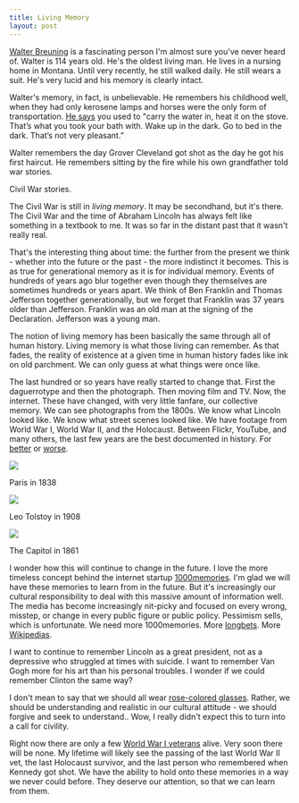 ```yaml
---
title: Living Memory
layout: post
---
```


[Walter Breuning](http://en.wikipedia.org/wiki/Walter_Breuning) is a fascinating person I'm almost sure you've never heard of.  Walter is 114 years old.  He's the oldest living man.  He lives in a nursing home in Montana.  Until very recently, he still walked daily.  He still wears a suit.  He's very lucid and his memory is clearly intact.

Walter's memory, in fact, is unbelievable.  He remembers his childhood well, when they had only kerosene lamps and horses were the only form of transportation.  [He says](http://www.greatfallstribune.com/article/20100921/NEWS01/100921005/Breuning-oldest-man-in-world-marks-114th-birthday-with-speech-calling-for-kindness-) you used to "carry the water in, heat it on the stove. That’s what you took your bath with. Wake up in the dark. Go to bed in the dark. That’s not very pleasant.”

Walter remembers the day Grover Cleveland got shot as the day he got his first haircut.  He remembers sitting by the fire while his own grandfather told war stories.

Civil War stories.

The Civil War is still in *living memory*.  It may be secondhand, but it's there.  The Civil War and the time of Abraham Lincoln has always felt like something in a textbook to me.  It was so far in the distant past that it wasn't really real.  

That's the interesting thing about time: the further from the present we think - whether into the future or the past - the more indistinct it becomes.  This is as true for generational memory as it is for individual memory.  Events of hundreds of years ago blur together even though they themselves are sometimes hundreds or years apart.  We think of Ben Franklin and Thomas Jefferson together generationally, but we forget that Franklin was 37 years older than Jefferson.  Franklin was an old man at the signing of the Declaration.  Jefferson was a young man.

The notion of living memory has been basically the same through all of human history.  Living memory is what those living can remember.  As that fades, the reality of existence at a given time in human history fades like ink on old parchment.  We can only guess at what things were once like.

The last hundred or so years have really started to change that.  First the daguerrotype and then the photograph.  Then moving film and TV.  Now, the internet.  These have changed, with very little fanfare, our collective memory.  We can see photographs from the 1800s.  We know what Lincoln looked like.  We know what street scenes looked like.  We have footage from World War I, World War II, and the Holocaust.  Between Flickr, YouTube, and many others, the last few years are the best documented in history.  For [better](http://www.youtube.com/watch?v=ji5_MqicxSo) or [worse](http://www.youtube.com/watch?v=EwTZ2xpQwpA).

   
<img src="http://upload.wikimedia.org/wikipedia/commons/thumb/d/d3/Boulevard_du_Temple_by_Daguerre.jpg/600px-Boulevard_du_Temple_by_Daguerre.jpg"/>
   
Paris in 1838

    
<img src="http://upload.wikimedia.org/wikipedia/commons/c/c6/L.N.Tolstoy_Prokudin-Gorsky.jpg"/>
    
Leo Tolstoy in 1908

    
<img src="http://0.tqn.com/d/dc/1/7/D/R/Page1.jpg"/>
    
The Capitol in 1861

I wonder how this will continue to change in the future.  I love the more timeless concept behind the internet startup [1000memories](http://1000memories.com/).  I'm glad we will have these memories to learn from in the future.  But it's increasingly our cultural responsibility to deal with this massive amount of information well.  The media has become increasingly nit-picky and focused on every wrong, misstep, or change in every public figure or public policy.  Pessimism sells, which is unfortunate.  We need more 1000memories.  More [longbets](http://www.longbets.org/).  More [Wikipedias](http://en.wikipedia.org/wiki/Main_Page).  

I want to continue to remember Lincoln as a great president, not as a depressive who struggled at times with suicide.  I want to remember Van Gogh more for his art than his personal troubles.  I wonder if we could remember Clinton the same way?

I don't mean to say that we should all wear [rose-colored glasses](http://www.infiniteabyss.org/2011/01/02/optimists.html).  Rather, we should be understanding and realistic in our cultural attitude - we should forgive and seek to understand.. Wow, I really didn't expect this to turn into a call for civility.   

Right now there are only a few [World War I veterans](http://en.wikipedia.org/wiki/World_War_I_veterans) alive.  Very soon there will be none.  My lifetime will likely see the passing of the last World War II vet, the last Holocaust survivor, and the last person who remembered when Kennedy got shot.  We have the ability to hold onto these memories in a way we never could before.  They deserve our attention, so that we can learn from them.  
